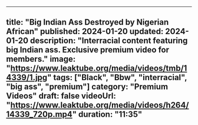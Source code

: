 
---
title: "Big Indian Ass Destroyed by Nigerian African"
published: 2024-01-20
updated: 2024-01-20
description: "Interracial content featuring big Indian ass. Exclusive premium video for members."
image: "https://www.leaktube.org/media/videos/tmb/14339/1.jpg"
tags: ["Black", "Bbw", "interracial", "big ass", "premium"]
category: "Premium Videos"
draft: false
videoUrl: "https://www.leaktube.org/media/videos/h264/14339_720p.mp4"
duration: "11:35"
---
